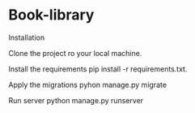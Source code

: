 # Book-library

Installation

Clone the project ro your local machine.

Install the requirements pip install -r requirements.txt.

Apply the migrations pyhon manage.py migrate

Run server python manage.py runserver

